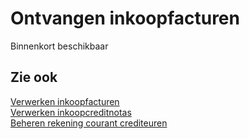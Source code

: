 # Ontvangen inkoopfacturen

Binnenkort beschikbaar

## Zie ook

[Verwerken inkoopfacturen](../verwerken-inkoopfacturen/)  
[Verwerken inkoopcreditnotas](../verwerken-inkoopcreditnotas/)  
[Beheren rekening courant crediteuren](../beheren-rekening-courant-crediteuren/)
